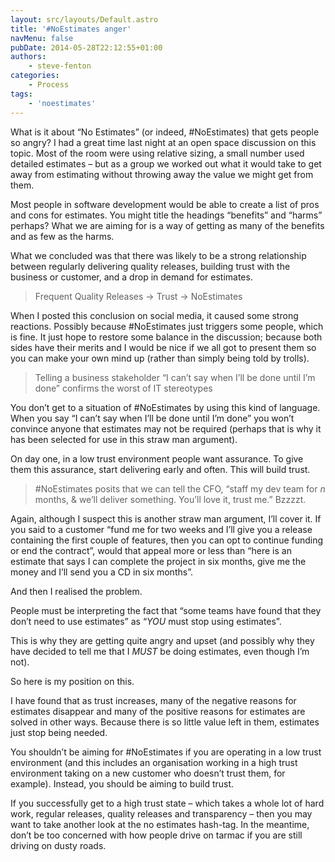 ```yaml
---
layout: src/layouts/Default.astro
title: '#NoEstimates anger'
navMenu: false
pubDate: 2014-05-28T22:12:55+01:00
authors:
    - steve-fenton
categories:
    - Process
tags:
    - 'noestimates'
---
```


What is it about “No Estimates” (or indeed, #NoEstimates) that gets people so angry? I had a great time last night at an open space discussion on this topic. Most of the room were using relative sizing, a small number used detailed estimates – but as a group we worked out what it would take to get away from estimating without throwing away the value we might get from them.

Most people in software development would be able to create a list of pros and cons for estimates. You might title the headings “benefits” and “harms” perhaps? What we are aiming for is a way of getting as many of the benefits and as few as the harms.

What we concluded was that there was likely to be a strong relationship between regularly delivering quality releases, building trust with the business or customer, and a drop in demand for estimates.

> Frequent Quality Releases -&gt; Trust -&gt; NoEstimates

When I posted this conclusion on social media, it caused some strong reactions. Possibly because #NoEstimates just triggers some people, which is fine. It just hope to restore some balance in the discussion; because both sides have their merits and I would be nice if we all got to present them so you can make your own mind up (rather than simply being told by trolls).

> Telling a business stakeholder “I can’t say when I’ll be done until I’m done” confirms the worst of IT stereotypes

You don’t get to a situation of #NoEstimates by using this kind of language. When you say “I can’t say when I’ll be done until I’m done” you won’t convince anyone that estimates may not be required (perhaps that is why it has been selected for use in this straw man argument).

On day one, in a low trust environment people want assurance. To give them this assurance, start delivering early and often. This will build trust.

> \#NoEstimates posits that we can tell the CFO, “staff my dev team for *n* months, & we’ll deliver something. You’ll love it, trust me.” Bzzzzt.

Again, although I suspect this is another straw man argument, I’ll cover it. If you said to a customer “fund me for two weeks and I’ll give you a release containing the first couple of features, then you can opt to continue funding or end the contract”, would that appeal more or less than “here is an estimate that says I can complete the project in six months, give me the money and I’ll send you a CD in six months”.

And then I realised the problem.

People must be interpreting the fact that “some teams have found that they don’t need to use estimates” as “*YOU* must stop using estimates”.

This is why they are getting quite angry and upset (and possibly why they have decided to tell me that I *MUST* be doing estimates, even though I’m not).

So here is my position on this.

I have found that as trust increases, many of the negative reasons for estimates disappear and many of the positive reasons for estimates are solved in other ways. Because there is so little value left in them, estimates just stop being needed.

You shouldn’t be aiming for #NoEstimates if you are operating in a low trust environment (and this includes an organisation working in a high trust environment taking on a new customer who doesn’t trust them, for example). Instead, you should be aiming to build trust.

If you successfully get to a high trust state – which takes a whole lot of hard work, regular releases, quality releases and transparency – then you may want to take another look at the no estimates hash-tag. In the meantime, don’t be too concerned with how people drive on tarmac if you are still driving on dusty roads.